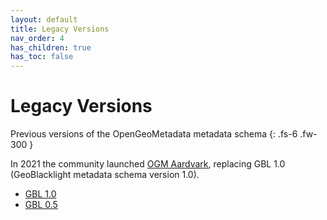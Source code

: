 ```yaml
---
layout: default
title: Legacy Versions
nav_order: 4
has_children: true
has_toc: false
---
```


# Legacy Versions

Previous versions of the OpenGeoMetadata metadata schema
{: .fs-6 .fw-300 }

In 2021 the community launched [OGM Aardvark](current-schema), replacing GBL 1.0 (GeoBlacklight metadata schema version 1.0).

* [GBL 1.0](gbl-1.0)
* [GBL 0.5](gbl-0.5)

